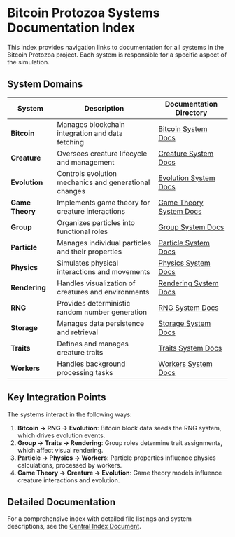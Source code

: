 # Bitcoin Protozoa Systems Documentation Index

This index provides navigation links to documentation for all systems in the Bitcoin Protozoa project. Each system is responsible for a specific aspect of the simulation.

## System Domains

| System | Description | Documentation Directory |
|--------|-------------|-------------------------|
| **Bitcoin** | Manages blockchain integration and data fetching | [Bitcoin System Docs](https://github.com/BTCEnoch/protozoa_btc/tree/main/docs/systems/bitcoin) |
| **Creature** | Oversees creature lifecycle and management | [Creature System Docs](https://github.com/BTCEnoch/protozoa_btc/tree/main/docs/systems/creature) |
| **Evolution** | Controls evolution mechanics and generational changes | [Evolution System Docs](https://github.com/BTCEnoch/protozoa_btc/tree/main/docs/systems/evolution) |
| **Game Theory** | Implements game theory for creature interactions | [Game Theory System Docs](https://github.com/BTCEnoch/protozoa_btc/tree/main/docs/systems/game_theory) |
| **Group** | Organizes particles into functional roles | [Group System Docs](https://github.com/BTCEnoch/protozoa_btc/tree/main/docs/systems/group) |
| **Particle** | Manages individual particles and their properties | [Particle System Docs](https://github.com/BTCEnoch/protozoa_btc/tree/main/docs/systems/particle) |
| **Physics** | Simulates physical interactions and movements | [Physics System Docs](https://github.com/BTCEnoch/protozoa_btc/tree/main/docs/systems/physics) |
| **Rendering** | Handles visualization of creatures and environments | [Rendering System Docs](https://github.com/BTCEnoch/protozoa_btc/tree/main/docs/systems/rendering) |
| **RNG** | Provides deterministic random number generation | [RNG System Docs](https://github.com/BTCEnoch/protozoa_btc/tree/main/docs/systems/rng) |
| **Storage** | Manages data persistence and retrieval | [Storage System Docs](https://github.com/BTCEnoch/protozoa_btc/tree/main/docs/systems/storage) |
| **Traits** | Defines and manages creature traits | [Traits System Docs](https://github.com/BTCEnoch/protozoa_btc/tree/main/docs/systems/trait) |
| **Workers** | Handles background processing tasks | [Workers System Docs](https://github.com/BTCEnoch/protozoa_btc/tree/main/docs/systems/workers) |

## Key Integration Points

The systems interact in the following ways:

1. **Bitcoin → RNG → Evolution**: Bitcoin block data seeds the RNG system, which drives evolution events.
2. **Group → Traits → Rendering**: Group roles determine trait assignments, which affect visual rendering.
3. **Particle → Physics → Workers**: Particle properties influence physics calculations, processed by workers.
4. **Game Theory → Creature → Evolution**: Game theory models influence creature interactions and evolution.

## Detailed Documentation

For a comprehensive index with detailed file listings and system descriptions, see the [Central Index Document](https://github.com/BTCEnoch/protozoa_btc/blob/main/docs/central_index.md).
